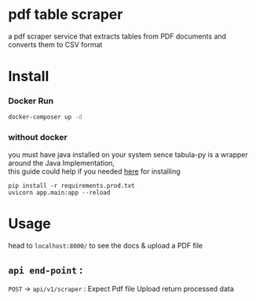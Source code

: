 # pdf table scraper

a pdf scraper service that extracts tables from PDF documents and converts them to CSV format

# Install

### Docker Run

```bash
docker-composer up -d
```

### without docker

you must have java installed on your system
sence tabula-py is a wrapper around the Java Implementation,  
this guide could help if you needed [here](https://devwithus.com/install-java-windows-10/) for installing 

```
pip install -r requirements.prod.txt
uvicorn app.main:app --reload
```

# Usage

head to `localhost:8000/` to see the docs & upload a PDF file

`api end-point` :  
---
`POST` ->  `api/v1/scraper` : Expect Pdf file Upload return processed data
